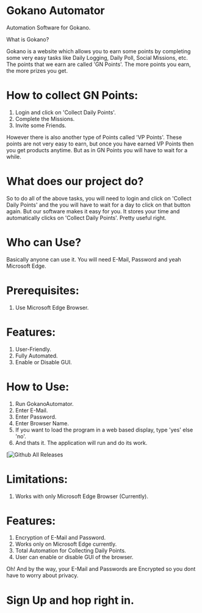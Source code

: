 # Gokano Automator
Automation Software for Gokano.

What is Gokano?

Gokano is a website which allows you to earn some points by completing some very easy tasks like Daily Logging, Daily Poll, Social Missions, etc. The points that we earn are called 'GN Points'. The more points you earn, the more prizes you get.
 
# How to collect GN Points:
 1) Login and click on 'Collect Daily Points'.
 2) Complete the Missions.
 3) Invite some Friends.
 
However there is also another type of Points called 'VP Points'.
These points are not very easy to earn, but once you have earned VP Points then you get products anytime. But as in GN Points you will have to wait for a while.

# What does our project do?
So to do all of the above tasks, you will need to login and click on 'Collect Daily Points' and the you will have to wait for a day to click on that button again. But our software makes it easy for you. It stores your time and automatically clicks on 'Collect Daily Points'. Pretty useful right.

# Who can Use?
Basically anyone can use it. You will need E-Mail, Password and yeah Microsoft Edge.

# Prerequisites:
1) Use Microsoft Edge Browser.

# Features:
1) User-Friendly.
2) Fully Automated.
3) Enable or Disable GUI.

# How to Use:
1) Run GokanoAutomator.
2) Enter E-Mail.
3) Enter Password.
4) Enter Browser Name.
5) If you want to load the program in a web based display, type 'yes' else 'no'.
6) And thats it. The application will run and do its work.

[![Github All Releases](https://img.shields.io/github/downloads/Prajwalmegalamani/Gokano-Automator/total)

# Limitations:
1) Works with only Microsoft Edge Browser (Currently).

# Features:
1) Encryption of E-Mail and Password.
2) Works only on Microsoft Edge currently.
3) Total Automation for Collecting Daily Points.
4) User can enable or disable GUI of the browser.

Oh! And by the way, your E-Mail and Passwords are Encrypted so you dont have to worry about privacy.

# Sign Up and hop right in.
